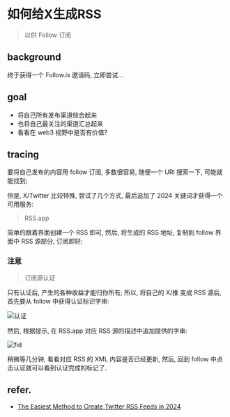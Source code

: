 # 如何给X生成RSS
> 以供 Follow 订阅

## background
终于获得一个 Follow.is 邀请码,
立即尝试...

## goal

- 将自己所有发布渠道综合起来
- 也将自己最关注的渠道汇总起来
- 看看在 web3 视野中是否有价值?


## tracing

要将自己发布的内容用 follow 订阅, 多数很容易,
随便一个 URl 搜索一下, 可能就能找到;

但是, X/Twitter 比较特殊,
尝试了几个方式, 最后追加了 2024 关键词才获得一个可用服务:

> RSS.app

简单的跟着界面创建一个 RSS 即可,
然后, 将生成的 RSS 地址, 复制到 follow 界面中 RSS 源部分,
订阅即好;

### 注意
> 订阅源认证

只有认证后, 产生的各种收益才能归你所有;
所以, 将自己的 X/推 变成 RSS 源后,
首先要从 follow 中获得认证标识字串:

![认证](https://ipic.zoomquiet.top/2024-10-15-zshot%202024-10-15%2015.12.19.jpg)

然后, 根据提示, 在 RSS.app 对应 RSS 源的描述中追加提供的字串:

![fid](https://ipic.zoomquiet.top/2024-10-15-WechatIMG5607.jpg)

稍微等几分钟, 看看对应 RSS 的 XML 内容是否已经更新,
然后, 回到 follow 中点击认证就可以看到认证完成的标记了.


## refer.
- [The Easiest Method to Create Twitter RSS Feeds in 2024](https://www.wprssaggregator.com/twitter-rss/)

